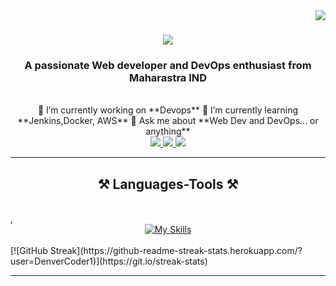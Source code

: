 <img align="right" src="https://visitor-badge.laobi.icu/badge?page_id=salesp07.salesp07" />
<h1 align="center">
    <img src="https://readme-typing-svg.herokuapp.com/?font=Righteous&size=35&center=true&vCenter=true&width=500&height=70&duration=4000&lines=Hi+There!+👋;+I'm+Pratik+Raundale!;" />
</h1>
<h3 align="center">A passionate Web developer and DevOps enthusiast from Maharastra IND</h3>
<br/>
<div align="center">
 🔭 I’m currently working on **Devops**
 🌱 I’m currently learning **Jenkins,Docker, AWS**
💬 Ask me about **Web Dev and DevOps... or anything**
 </div>
<div align="center"> 
  <a href="mailto:pratikraundale12@gmail.com">
    <img src="https://img.shields.io/badge/Gmail-333333?style=for-the-badge&logo=gmail&logoColor=red" />
  </a>
  <a href="https://www.linkedin.com/in/pratik-raundale-953bb61b4" target="_blank">
    <img src="https://img.shields.io/badge/LinkedIn-0077B5?style=for-the-badge&logo=linkedin&logoColor=white" target="_blank" />
  </a>
  <a href="https://pratikraundale.netlify.app/" target="_blank">
     <img src="https://img.shields.io/badge/Portfolio-FF5722?style=for-the-badge&logo=todoist&logoColor=white" target="_blank" /> <!-- sqlite, safari, google-chrome are other good icon options -->
  </a>
</div>
 <hr/>
<h2 align="center">⚒️ Languages-Tools ⚒️</h2>
<br/>,
<div align="center">
   <a href="https://skillicons.dev">
  <img src="https://skillicons.dev/icons?i=html,css,js,php,mysql,git,github,aws,maven,jenkins,java,arduino,vscode,eclipse,hadoop" alt="My Skills">
</a>
</div>
<br/>
[![GitHub Streak](https://github-readme-streak-stats.herokuapp.com/?user=DenverCoder1)](https://git.io/streak-stats)
<hr/>
